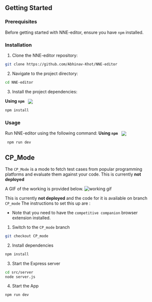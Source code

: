
##  Getting Started


###  Prerequisites

Before getting started with NNE-editor, ensure you have `npm` installed.

###  Installation


1. Clone the NNE-editor repository:
```sh
git clone https://github.com/Abhinav-Khot/NNE-editor
```

2. Navigate to the project directory:
```sh
cd NNE-editor
```

3. Install the project dependencies:


**Using `npm`** &nbsp; [<img align="center" src="https://img.shields.io/badge/npm-CB3837.svg?style={badge_style}&logo=npm&logoColor=white" />](https://www.npmjs.com/)

```sh
npm install
```




###  Usage
Run NNE-editor using the following command:
**Using `npm`** &nbsp; [<img align="center" src="https://img.shields.io/badge/npm-CB3837.svg?style={badge_style}&logo=npm&logoColor=white" />](https://www.npmjs.com/)

```sh
 npm run dev
```

## CP_Mode

The `CP_Mode` is a mode to fetch test cases from popular programming platforms and evaluate them against your code. This is currently **not deployed**

A GIF of the working is provided below.
![working gif](https://github.com/user-attachments/assets/c250620a-a8c4-46f7-9a15-136f0b8a28b7)

This is currently **not deployed** and the code for it is available on branch `CP_mode` The instructions to set this up are :
- Note that you need to have the `competitive companion` browser extension installed.

1. Switch to the `CP_mode` branch
```sh
git checkout CP_mode
```

2. Install dependencies
```sh
npm install
```
3. Start the Express server
```sh
cd src/server
node server.js
```

4. Start the App
```sh
npm run dev
```
